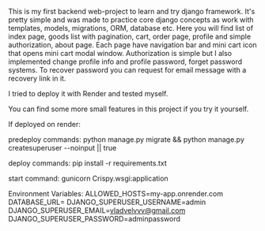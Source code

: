 This is my first backend web-project to learn and try django framework.
It's pretty simple and was made to practice core django concepts as work with templates, models, migrations, ORM, database etc.
Here you will find list of index page, goods list with pagination, cart, order page, profile and simple authorization, about page. Each page have navigation bar and mini cart icon that opens mini cart modal window.
Authorization is simple but I also implemented change profile info and profile password, forget password systems. To recover password you can request for email message with a recovery link in it.

I tried to deploy it with Render and tested myself.

You can find some more small features in this project if you try it yourself.

If deployed on render:

predeploy commands:
python manage.py migrate && python manage.py createsuperuser --noinput || true

deploy commands:
pip install -r requirements.txt

start command:
gunicorn Crispy.wsgi:application

Environment Variables:
ALLOWED_HOSTS=my-app.onrender.com
DATABASE_URL=<auto-filled if Postgres linked>
DJANGO_SUPERUSER_USERNAME=admin
DJANGO_SUPERUSER_EMAIL=vladvelvvv@gmail.com
DJANGO_SUPERUSER_PASSWORD=adminpassword
